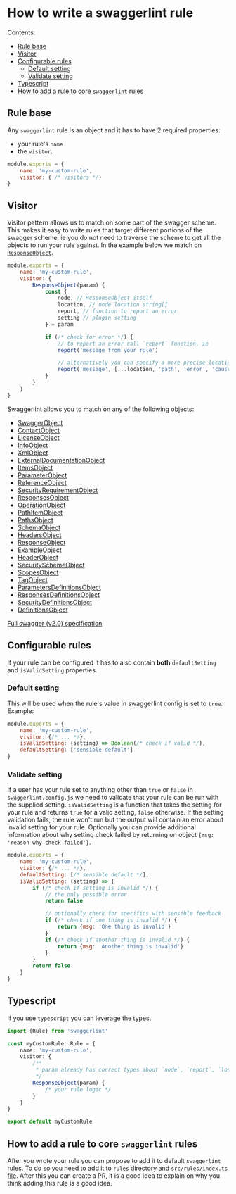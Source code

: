 # How to write a swaggerlint rule

Contents:
- [Rule base](#rule-base)
- [Visitor](#visitor)
- [Configurable rules](#configurable-rules)
    - [Default setting](#default-setting)
    - [Validate setting](#validate-setting)
- [Typescript](#typescript)
- [How to add a rule to core `swaggerlint` rules](#how-to-add-a-rule-to-core-swaggerlint-rules)

## Rule base

Any `swaggerlint` rule is an object and it has to have 2 required properties:
- your rule's `name`
- the `visitor`.

```js
module.exports = {
    name: 'my-custom-rule',
    visitor: { /* visitors */}
}
```

## Visitor
Visitor pattern allows us to match on some part of the swagger scheme. This makes it easy to write rules that target different portions of the swagger scheme, ie you do not need to traverse the scheme to get all the objects to run your rule against. In the example below we match on [`ResponseObject`](https://swagger.io/specification/v2/#responseObject).

```js
module.exports = {
    name: 'my-custom-rule',
    visitor: {
        ResponseObject(param) {
            const {
                node, // ResponseObject itself
                location, // node location string[]
                report, // function to report an error
                setting // plugin setting
            } = param

            if (/* check for error */) {
                // to report an error call `report` function, ie
                report('message from your rule')

                // alternatively you can specify a more precise location
                report('message', [...location, 'path', 'error', 'cause'])
            }
        }
    }
}
```

Swaggerlint allows you to match on any of the following objects:

* [SwaggerObject](https://swagger.io/specification/v2/#swagger-object)
* [ContactObject](https://swagger.io/specification/v2/#contactObject)
* [LicenseObject](https://swagger.io/specification/v2/#licenseObject)
* [InfoObject](https://swagger.io/specification/v2/#infoObject)
* [XmlObject](https://swagger.io/specification/v2/#xmlObject)
* [ExternalDocumentationObject](https://swagger.io/specification/v2/#externalDocumentationObject)
* [ItemsObject](https://swagger.io/specification/v2/#itemsObject)
* [ParameterObject](https://swagger.io/specification/v2/#parameterObject)
* [ReferenceObject](https://swagger.io/specification/v2/#referenceObject)
* [SecurityRequirementObject](https://swagger.io/specification/v2/#security-requirement-object)
* [ResponsesObject](https://swagger.io/specification/v2/#responsesObject)
* [OperationObject](https://swagger.io/specification/v2/#operationObject)
* [PathItemObject](https://swagger.io/specification/v2/#pathItemObject)
* [PathsObject](https://swagger.io/specification/v2/#pathsObject)
* [SchemaObject](https://swagger.io/specification/v2/#schemaObject)
* [HeadersObject](https://swagger.io/specification/v2/#headers-object)
* [ResponseObject](https://swagger.io/specification/v2/#responseObject)
* [ExampleObject](https://swagger.io/specification/v2/#example-object)
* [HeaderObject](https://swagger.io/specification/v2/#headerObject)
* [SecuritySchemeObject](https://swagger.io/specification/v2/#security-scheme-object)
* [ScopesObject](https://swagger.io/specification/v2/#scopes-object)
* [TagObject](https://swagger.io/specification/v2/#tagObject)
* [ParametersDefinitionsObject](https://swagger.io/specification/v2/#parametersDefinitionsObject)
* [ResponsesDefinitionsObject](https://swagger.io/specification/v2/#responses-definitions-object)
* [SecurityDefinitionsObject](https://swagger.io/specification/v2/#securityDefinitionsObject)
* [DefinitionsObject](https://swagger.io/specification/v2/#definitionsObject)

[Full swagger (v2.0) specification](https://github.com/OAI/OpenAPI-Specification/blob/master/versions/2.0.md)

## Configurable rules

If your rule can be configured it has to also contain **both** `defaultSetting` and `isValidSetting` properties.

### Default setting

This will be used when the rule's value in swaggerlint config is set to `true`. Example:

```js
module.exports = {
    name: 'my-custom-rule',
    visitor: {/* ... */},
    isValidSetting: (setting) => Boolean(/* check if valid */),
    defaultSetting: ['sensible-default']
}
```
### Validate setting

If a user has your rule set to anything other than `true` or `false` in `swaggerlint.config.js` we need to validate that your rule can be run with the supplied setting. `isValidSetting` is a function that takes the setting for your rule and returns `true` for a valid setting, `false` otherwise. If the setting validation fails, the rule won't run but the output will contain an error about invalid setting for your rule. Optionally you can provide additional information about why setting check failed by returning on object `{msg: 'reason why check failed'}`.

```js
module.exports = {
    name: 'my-custom-rule',
    visitor: {/* ... */},
    defaultSetting: [/* sensible default */],
    isValidSetting: (setting) => {
        if (/* check if setting is invalid */) {
            // the only possible error
            return false

            // optionally check for specifics with sensible feedback
            if (/* check if one thing is invalid */) {
                return {msg: 'One thing is invalid'}
            }
            if (/* check if another thing is invalid */) {
                return {msg: 'Another thing is invalid'}
            }
        }
        return false
    }
}
```

## Typescript

If you use `typescript` you can leverage the types.

```ts
import {Rule} from 'swaggerlint'

const myCustomRule: Rule = {
    name: 'my-custom-rule',
    visitor: {
        /**
         * param already has correct types about `node`, `report`, `location` and `setting`
         */
        ResponseObject(param) {
            /* your rule logic */
        }
    }
}

export default myCustomRule
```

## How to add a rule to core `swaggerlint` rules

After you wrote your rule you can propose to add it to default `swaggerlint` rules. To do so you need to add it to [`rules` directory](../src/rules/) and [`src/rules/index.ts` file](../src/rules/index.ts). After this you can create a PR, it is a good idea to explain on why you think adding this rule is a good idea.
